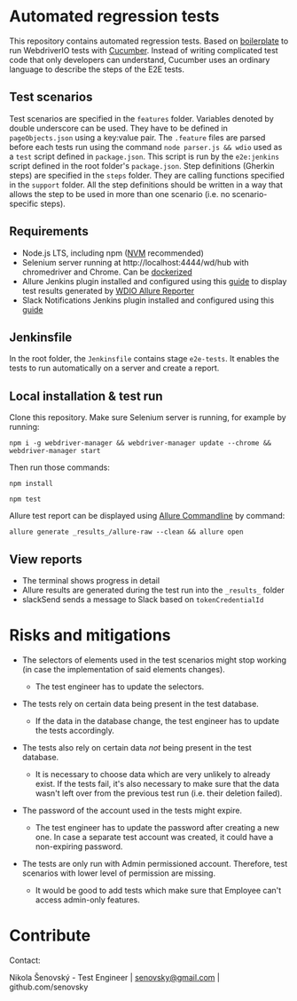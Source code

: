 # Automated regression tests

This repository contains automated regression tests. Based on [boilerplate](https://github.com/webdriverio/cucumber-boilerplate) to run WebdriverIO tests with [Cucumber](https://cucumber.io/). Instead of writing complicated test code that only developers can understand, Cucumber uses an ordinary language to describe the steps of the E2E tests.

## Test scenarios

Test scenarios are specified in the `features` folder. Variables denoted by double underscore can be used. They have to be defined in `pageObjects.json` using a key:value pair.
The `.feature` files are parsed before each tests run using the command `node parser.js && wdio` used as a `test` script defined in `package.json`. This script is run by the `e2e:jenkins` script defined in the root folder's `package.json`.
Step definitions (Gherkin steps) are specified in the `steps` folder. They are calling functions specified in the `support` folder.
All the step definitions should be written in a way that allows the step to be used in more than one scenario (i.e. no scenario-specific steps).

## Requirements

- Node.js LTS, including npm ([NVM](https://github.com/coreybutler/nvm-windows) recommended)
- Selenium server running at http://localhost:4444/wd/hub with chromedriver and Chrome. Can be [dockerized](https://robotninja.com/blog/introduction-using-selenium-docker-containers-end-end-testing/)
- Allure Jenkins plugin installed and configured using this [guide](https://docs.qameta.io/allure/#_jenkins) to display test results generated by [WDIO Allure Reporter](https://webdriver.io/docs/allure-reporter.html)
- Slack Notifications Jenkins plugin installed and configured using this [guide](https://medium.com/appgambit/integrating-jenkins-with-slack-notifications-4f14d1ce9c7a)

## Jenkinsfile

In the root folder, the `Jenkinsfile` contains stage `e2e-tests`. It enables the tests to run automatically on a server and create a report.

## Local installation & test run

Clone this repository. Make sure Selenium server is running, for example by running:

```
npm i -g webdriver-manager && webdriver-manager update --chrome && webdriver-manager start
```

Then run those commands:

```
npm install
```

```
npm test
```

Allure test report can be displayed using [Allure Commandline](https://www.npmjs.com/package/allure-commandline) by command:

```
allure generate _results_/allure-raw --clean && allure open
```

## View reports

- The terminal shows progress in detail
- Allure results are generated during the test run into the `_results_` folder
- slackSend sends a message to Slack based on `tokenCredentialId`

# Risks and mitigations

- The selectors of elements used in the test scenarios might stop working (in case the implementation of said elements changes).
    - The test engineer has to update the selectors.

- The tests rely on certain data being present in the test database.
    - If the data in the database change, the test engineer has to update the tests accordingly.

- The tests also rely on certain data *not* being present in the test database.
    - It is necessary to choose data which are very unlikely to already exist. If the tests fail, it's also necessary to make sure that the data wasn't left over from the previous test run (i.e. their deletion failed).

- The password of the account used in the tests might expire.
    - The test engineer has to update the password after creating a new one. In case a separate test account was created, it could have a non-expiring password.

- The tests are only run with Admin permissioned account. Therefore, test scenarios with lower level of permission are missing.
    - It would be good to add tests which make sure that Employee can't access admin-only features.

# Contribute
Contact:

Nikola Šenovský - Test Engineer | senovsky@gmail.com | github.com/senovsky
